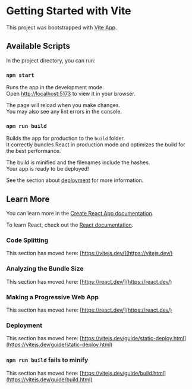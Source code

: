 # Getting Started with Vite

This project was bootstrapped with [Vite App](https://github.com/vitejs/vite).

## Available Scripts

In the project directory, you can run:

### `npm start`

Runs the app in the development mode.\
Open [http://localhost:5173](http://localhost:5173) to view it in your browser.

The page will reload when you make changes.\
You may also see any lint errors in the console.

### `npm run build`

Builds the app for production to the `build` folder.\
It correctly bundles React in production mode and optimizes the build for the best performance.

The build is minified and the filenames include the hashes.\
Your app is ready to be deployed!

See the section about [deployment](https://facebook.github.io/create-react-app/docs/deployment) for more information.

## Learn More

You can learn more in the [Create React App documentation](https://facebook.github.io/create-react-app/docs/getting-started).

To learn React, check out the [React documentation](https://reactjs.org/).

### Code Splitting

This section has moved here: [https://vitejs.dev/](https://vitejs.dev/)

### Analyzing the Bundle Size

This section has moved here: [https://react.dev/](https://react.dev/)

### Making a Progressive Web App

This section has moved here: [https://react.dev/](https://react.dev/)

### Deployment

This section has moved here: [https://vitejs.dev/guide/static-deploy.html](https://vitejs.dev/guide/static-deploy.html)

### `npm run build` fails to minify

This section has moved here: [https://vitejs.dev/guide/build.html](https://vitejs.dev/guide/build.html)
